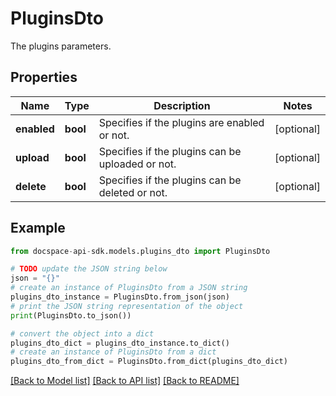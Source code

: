 # PluginsDto
The plugins parameters.

## Properties

Name | Type | Description | Notes
------------ | ------------- | ------------- | -------------
**enabled** | **bool** | Specifies if the plugins are enabled or not. | [optional] 
**upload** | **bool** | Specifies if the plugins can be uploaded or not. | [optional] 
**delete** | **bool** | Specifies if the plugins can be deleted or not. | [optional] 

## Example

```python
from docspace-api-sdk.models.plugins_dto import PluginsDto

# TODO update the JSON string below
json = "{}"
# create an instance of PluginsDto from a JSON string
plugins_dto_instance = PluginsDto.from_json(json)
# print the JSON string representation of the object
print(PluginsDto.to_json())

# convert the object into a dict
plugins_dto_dict = plugins_dto_instance.to_dict()
# create an instance of PluginsDto from a dict
plugins_dto_from_dict = PluginsDto.from_dict(plugins_dto_dict)
```
[[Back to Model list]](../README.md#documentation-for-models) [[Back to API list]](../README.md#documentation-for-api-endpoints) [[Back to README]](../README.md)


